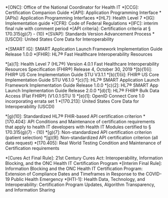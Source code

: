 *[ONC]: Office of the National Coordinator for Health IT
*[CCG]: Certification Companion Guide
*[API]: Application Programming Interface
*[APIs]: Application Programming Interfaces
*[HL7]: Health Level 7
*[IG]: Implementation guide
*[CFR]: Code of Federal Regulations
*[IFC]: interim final rule with comment period
*[API criteria]: Certification criteria at § 170.315(g)(7) - (10)
*[SVAP]: Standards Version Advancement Process
*[USCDI]: United States Core Data for Interoperability


<!-- Standards Referenced -->
*[SMART IG]: SMART Application Launch Framework Implementation Guide Release 1.0.0
*[FHIR]: HL7® Fast Healthcare Interoperability Resources

*[a)(1]: Health Level 7 (HL7®) Version 4.0.1 Fast Healthcare Interoperability Resources Specification (FHIR®) Release 4, October 30, 2019
*[b)(1)(i]: FHIR® US Core Implementation Guide STU V3.1.1
*[b)(1)(ii]: FHIR® US Core Implementation Guide STU V6.1.0
*[c)(1]: HL7® SMART Application Launch Framework Implementation Guide Release 1.0.0
*[c)(2]: HL7® SMART App Launch Implementation Guide Release 2.0.0
*[d)(1]: HL7® FHIR® Bulk Data Access (Flat FHIR®) (V1.0.1:STU 1)
*[e)(1]: OpenID Connect Core 1.0 incorporating errata set 1
*[170.213]: United States Core Data for Interoperability (USCDI)

<!-- ONC Certification Criteria -->
*[g)(10]: Standardized HL7® FHIR-based API certification criterion
*[170.404]: API Conditions and Maintenance of certification requirements that apply to health IT developers with Health IT Modules certified to § 170.315(g)(7) - (10)
*[g)(7]: Non-standardized API certification criterion (patient selection)
*[g)(9]: Non-standardized API certification criterion (all data request)
*[170.405]: Real World Testing Condition and Maintenance of Certification requirements

<!-- ONC Rules -->
*[Cures Act Final Rule]: 21st Century Cures Act: Interoperability, Information Blocking, and the ONC Health IT Certification Program
*[Interim Final Rule]: Information Blocking and the ONC Health IT Certification Program: Extension of Compliance Dates and Timeframes in Response to the COVID-19 Public Health Emergency
*[HTI-1]: Health Data, Technology, and Interoperability: Certification Program Updates, Algorithm Transparency, and Information Sharing
